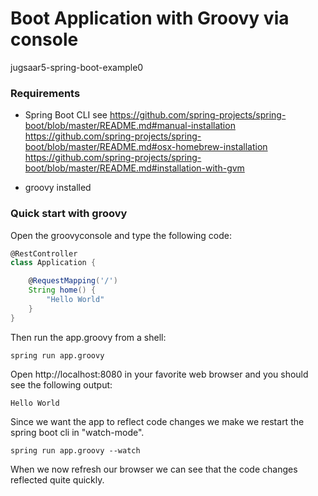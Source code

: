 # Boot Application with Groovy via console
jugsaar5-spring-boot-example0

### Requirements

* Spring Boot CLI
see 
https://github.com/spring-projects/spring-boot/blob/master/README.md#manual-installation
https://github.com/spring-projects/spring-boot/blob/master/README.md#osx-homebrew-installation
https://github.com/spring-projects/spring-boot/blob/master/README.md#installation-with-gvm

* groovy installed

### Quick start with groovy

Open the groovyconsole and type the following code:

```groovy
@RestController
class Application {

    @RequestMapping('/')
    String home() {
        "Hello World"
    }
}
```

Then run the app.groovy from a shell:
```
spring run app.groovy
```

Open http://localhost:8080 in your favorite web browser and you should see the following output:
```
Hello World
```

Since we want the app to reflect code changes we make we restart the spring boot cli 
in "watch-mode".

```
spring run app.groovy --watch
```

When we now refresh our browser we can see that the code changes reflected quite quickly.